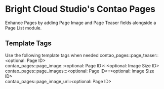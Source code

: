 # Bright Cloud Studio's Contao Pages
Enhance Pages by adding Page Image and Page Teaser fields alongside a Page List module.

## Template Tags
Use the following template tags when needed
contao_pages::page_teaser::<optional: Page ID>  
contao_pages::page_image::<optional: Page ID>::<optional: Image Size ID>  
contao_pages::page_images:<Image Index>::<optional: Page ID>::<optional: Image Size ID>  
contao_pages::page_image_url::<optional: Page ID>  

